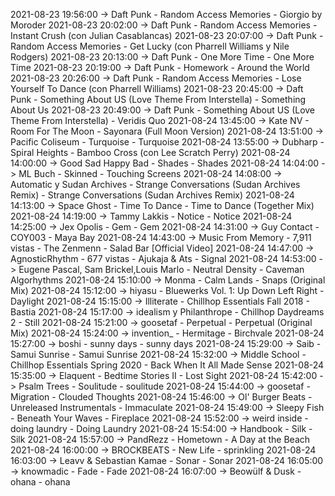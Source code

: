 2021-08-23 19:56:00 -> Daft Punk - Random Access Memories - Giorgio by Moroder
2021-08-23 20:02:00 -> Daft Punk - Random Access Memories - Instant Crush (con Julian Casablancas)
2021-08-23 20:07:00 -> Daft Punk - Random Access Memories - Get Lucky (con Pharrell Williams y Nile Rodgers)
2021-08-23 20:13:00 -> Daft Punk - One More Time - One More Time
2021-08-23 20:19:00 -> Daft Punk - Homework - Around the World
2021-08-23 20:26:00 -> Daft Punk - Random Access Memories - Lose Yourself To Dance (con Pharrell Williams)
2021-08-23 20:45:00 -> Daft Punk - Something About US (Love Theme From Interstella) - Something About Us
2021-08-23 20:49:00 -> Daft Punk - Something About US (Love Theme From Interstella) - Veridis Quo
2021-08-24 13:45:00 -> Kate NV - Room For The Moon - Sayonara (Full Moon Version)
2021-08-24 13:51:00 -> Pacific Coliseum - Turquoise - Turquoise
2021-08-24 13:55:00 -> Dubharp - Spiral Heights - Bamboo Cross (con Lee Scratch Perry)
2021-08-24 14:00:00 -> Good Sad Happy Bad - Shades - Shades
2021-08-24 14:04:00 -> ML Buch - Skinned - Touching Screens
2021-08-24 14:08:00 -> Automatic y Sudan Archives - Strange Conversations (Sudan Archives Remix) - Strange Conversations (Sudan Archives Remix)
2021-08-24 14:13:00 -> Space Ghost - Time To Dance - Time to Dance (Together Mix)
2021-08-24 14:19:00 -> Tammy Lakkis - Notice - Notice
2021-08-24 14:25:00 -> Jex Opolis - Gem - Gem
2021-08-24 14:31:00 -> Guy Contact - COY003 - Maya Bay
2021-08-24 14:43:00 -> Music From Memory - 7,911 vistas - The Zenmenn - Salad Bar [Official Video]
2021-08-24 14:47:00 -> AgnosticRhythm - 677 vistas - Ajukaja & Ats - Signal
2021-08-24 14:53:00 -> Eugene Pascal, Sam Brickel,Louis Marlo - Neutral Density - Caveman Algorhythms
2021-08-24 15:10:00 -> Monma - Calm Lands - Snaps (Original Mix)
2021-08-24 15:12:00 -> hiyasu - Bluewerks Vol. 1: Up Down Left Right - Daylight
2021-08-24 15:15:00 -> Illiterate - Chillhop Essentials Fall 2018 - Bastia
2021-08-24 15:17:00 -> idealism y Philanthrope - Chillhop Daydreams 2 - Still
2021-08-24 15:21:00 -> goosetaf - Perpetual - Perpetual (Original Mix)
2021-08-24 15:24:00 -> invention_ - Hermitage - Birchvale
2021-08-24 15:27:00 -> boshi - sunny days - sunny days
2021-08-24 15:29:00 -> Saib - Samui Sunrise - Samui Sunrise
2021-08-24 15:32:00 -> Middle School - Chillhop Essentials Spring 2020 - Back When It All Made Sense
2021-08-24 15:35:00 -> Elaquent - Bedtime Stories II - Lost Sight
2021-08-24 15:42:00 -> Psalm Trees - Soulitude - soulitude
2021-08-24 15:44:00 -> goosetaf - Migration - Clouded Thoughts
2021-08-24 15:46:00 -> Ol' Burger Beats - Unreleased Instrumentals - Immaculate
2021-08-24 15:49:00 -> Sleepy Fish - Beneath Your Waves - Fireplace
2021-08-24 15:52:00 -> weird inside - doing laundry - Doing Laundry
2021-08-24 15:54:00 -> Handbook - Silk - Silk
2021-08-24 15:57:00 -> PandRezz - Hometown - A Day at the Beach
2021-08-24 16:00:00 -> BROCKBEATS - New Life - sprinkling
2021-08-24 16:03:00 -> Leavv & Sebastian Kamae - Sonar - Sonar
2021-08-24 16:05:00 -> knowmadic - Fade - Fade
2021-08-24 16:07:00 -> Beowülf & Dusk - ohana - ohana
